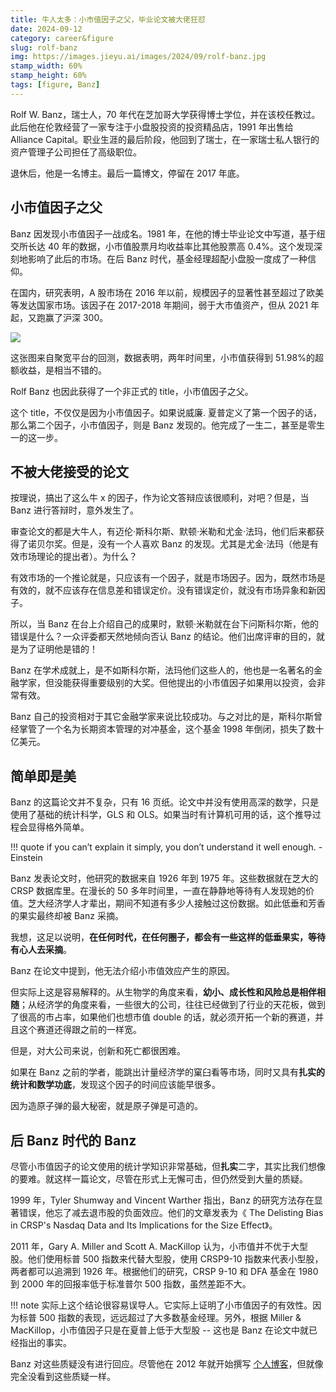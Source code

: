 ```yaml
---
title: 牛人太多：小市值因子之父，毕业论文被大佬狂怼
date: 2024-09-12
category: career&figure
slug: rolf-banz
img: https://images.jieyu.ai/images/2024/09/rolf-banz.jpg
stamp_width: 60%
stamp_height: 60%
tags: [figure, Banz]
---
```


Rolf W. Banz，瑞士人，70 年代在芝加哥大学获得博士学位，并在该校任教过。此后他在伦敦经营了一家专注于小盘股投资的投资精品店，1991 年出售给 Alliance Capital。职业生涯的最后阶段，他回到了瑞士，在一家瑞士私人银行的资产管理子公司担任了高级职位。

退休后，他是一名博主。最后一篇博文，停留在 2017 年底。

## 小市值因子之父

Banz 因发现小市值因子一战成名。1981 年，在他的博士毕业论文中写道，基于纽交所长达 40 年的数据，小市值股票月均收益率比其他股票高 0.4%。这个发现深刻地影响了此后的市场。在后 Banz 时代，基金经理超配小盘股一度成了一种信仰。

在国内，研究表明，A 股市场在 2016 年以前，规模因子的显著性甚至超过了欧美等发达国家市场。该因子在 2017-2018 年期间，弱于大市值资产，但从 2021 年起，又跑赢了沪深 300。

![](https://images.jieyu.ai/images/2023/04/20230426161715.png)

这张图来自聚宽平台的回测，数据表明，两年时间里，小市值获得到 51.98%的超额收益，是相当不错的。

Rolf Banz 也因此获得了一个非正式的 title，小市值因子之父。

这个 title，不仅仅是因为小市值因子。如果说威廉. 夏普定义了第一个因子的话，那么第二个因子，小市值因子，则是 Banz 发现的。他完成了一生二，甚至是零生一的这一步。

## 不被大佬接受的论文

按理说，搞出了这么牛 x 的因子，作为论文答辩应该很顺利，对吧？但是，当 Banz 进行答辩时，意外发生了。

审查论文的都是大牛人，有迈伦·斯科尔斯、默顿·米勒和尤金·法玛，他们后来都获得了诺贝尔奖。但是，没有一个人喜欢 Banz 的发现。尤其是尤金·法玛（他是有效市场理论的提出者）。为什么？

有效市场的一个推论就是，只应该有一个因子，就是市场因子。因为，既然市场是有效的，就不应该存在信息差和错误定价。没有错误定价，就没有市场异象和新因子。

所以，当 Banz 在台上介绍自己的成果时，默顿·米勒就在台下问斯科尔斯，他的错误是什么？一众评委都天然地倾向否认 Banz 的结论。他们出席评审的目的，就是为了证明他是错的！

Banz 在学术成就上，是不如斯科尔斯，法玛他们这些人的，他也是一名著名的金融学家，但没能获得重要级别的大奖。但他提出的小市值因子如果用以投资，会非常有效。

Banz 自己的投资相对于其它金融学家来说比较成功。与之对比的是，斯科尔斯曾经掌管了一个名为长期资本管理的对冲基金，这个基金 1998 年倒闭，损失了数十亿美元。

## 简单即是美

Banz 的这篇论文并不复杂，只有 16 页纸。论文中并没有使用高深的数学，只是使用了基础的统计科学，GLS 和 OLS。如果当时有计算机可用的话，这个推导过程会显得格外简单。

!!! quote
    if you can’t explain it simply, you don’t understand it well enough. - Einstein

Banz 发表论文时，他研究的数据来自 1926 年到 1975 年。这些数据就在芝大的 CRSP 数据库里。在漫长的 50 多年时间里，一直在静静地等待有人发现她的价值。芝大经济学人才辈出，期间不知道有多少人接触过这份数据。如此低垂和芳香的果实最终却被 Banz 采摘。

我想，这足以说明，**在任何时代，在任何圈子，都会有一些这样的低垂果实，等待有心人去采摘**。

Banz 在论文中提到，他无法介绍小市值效应产生的原因。

但实际上这是容易解释的。从生物学的角度来看，**幼小、成长性和风险总是相伴相随**；从经济学的角度来看，一些很大的公司，往往已经做到了行业的天花板，做到了很高的市占率，如果他们也想市值 double 的话，就必须开拓一个新的赛道，并且这个赛道还得跟之前的一样宽。

但是，对大公司来说，创新和死亡都很困难。

如果在 Banz 之前的学者，能跳出计量经济学的窠臼看等市场，同时又具有**扎实的统计和数学功底**，发现这个因子的时间应该能早很多。

因为造原子弹的最大秘密，就是原子弹是可造的。

## 后 Banz 时代的 Banz

尽管小市值因子的论文使用的统计学知识非常基础，但**扎实**二字，其实比我们想像的要难。就这样一篇论文，尽管在形式上无懈可击，但仍然受到大量的质疑。

1999 年，Tyler Shumway and Vincent Warther 指出，Banz 的研究方法存在显著错误，他忘了减去退市股的负面效应。他们的文章发表为《
The Delisting Bias in CRSP's Nasdaq Data and Its Implications for the Size Effect》。

2011 年，Gary A. Miller and Scott A. MacKillop 认为，小市值并不优于大型股。他们使用标普 500 指数来代替大型股，使用 CRSP9-10 指数来代表小型股，两者都可以追溯到 1926 年。根据他们的研究，CRSP 9-10 和 DFA 基金在 1980 到 2000 年的回报率低于标准普尔 500 指数，虽然差距不大。

!!! note
    实际上这个结论很容易误导人。它实际上证明了小市值因子的有效性。因为标普 500 指数的表现，远远超过了大多数基金经理。另外，根据 Miller & MacKillop，小市值因子只是在夏普上低于大型股 -- 这也是 Banz 在论文中就已经指出的事实。

Banz 对这些质疑没有进行回应。尽管他在 2012 年就开始撰写 [个人博客](https://www.rolfbanz.ch)，但就像完全没看到这些质疑一样。

